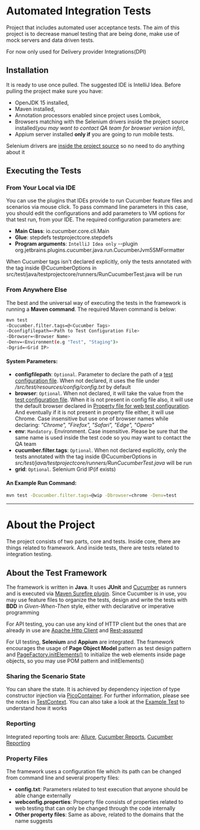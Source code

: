 # **Automated Integration Tests**


Project that includes automated user acceptance tests. The aim of this project is to decrease manuel testing that are being done, make use of mock servers and data driven tests.

For now only used for Delivery provider Integrations(DPI)

## Installation


It is ready to use once pulled. The suggested IDE is IntelliJ Idea. Before pulling the project make sure you have:

- OpenJDK 15 installed,
- Maven installed, 
- Annotation processors enabled since project uses Lombok,
- Browsers matching with the Selenium drivers inside the project source installed(_you may want to contact QA team for browser version info_), 
- Appium server installed **only if** you are going to run mobile tests.

Selenium drivers are [inside the project source](https://github.com/lineten/nova-cucumber-dpi-tests/tree/master/src/test/resources/webdriver) so no need to do anything about it

## Executing the Tests

### From Your Local via IDE
You can use the plugins that IDEs provide to run Cucumber feature files and scenarios via mouse click. To pass command line parameters in this case, you should edit the configurations and add parameters to VM options for that test run, from your IDE. The required configuration parameters are:

- **Main Class**: io.cucumber.core.cli.Main
- **Glue**: stepdefs testprojectcore.stepdefs
- **Program arguments**: `IntelliJ Idea only`  --plugin org.jetbrains.plugins.cucumber.java.run.CucumberJvm5SMFormatter

When Cucumber tags isn't declared explicitly, only the tests annotated with the tag inside @CucumberOptions in src/test/java/testprojectcore/runners/RunCucumberTest.java will be run
### From Anywhere Else
The best and the universal way of executing the tests in the framework is running a **Maven command**. The required Maven command is below:


```bash
mvn test 
-Dcucumber.filter.tags=@<Cucumber Tags>
-Dconfigfilepath=<Path to Test Configuration File>
-Dbrowser=<Browser Name> 
-Denv=<Environment(e.g "Test", "Staging")>
-Dgrid=<Grid IP>
```

#### System Parameters:

- **configfilepath**: `Optional`. Parameter to declare the path of a [test configuration file](https://github.com/lineten/nova-cucumber-dpi-tests/blob/master/src/test/resources/config/config.txt). When not declared, it uses the file under _/src/test/resources/config/config.txt_ by default
- **browser**: `Optional`. When not declared, it will take the value from the [test configuration file](https://github.com/lineten/nova-cucumber-dpi-tests/blob/master/src/test/resources/config/config.txt). When it is not present in config file also, it will use the default browser declared in [Property file for web test configuration](https://github.com/lineten/nova-cucumber-dpi-tests/blob/master/src/test/resources/propertyfiles/webconfig.properties). And eventually if it is not present in property file either, it will use Chrome. Case insensitive but use one of browser names while declaring: _"Chrome", "Firefox", "Safari", "Edge", "Opera"_ 
- **env**: `Mandatory`. Environment. Case insensitive. Please be sure that the same name is used inside the test code so you may want to contact the QA team
- **cucumber.filter.tags**: `Optional`. When not declared explicitly, only the tests annotated with the tag inside @CucumberOptions in _src/test/java/testprojectcore/runners/RunCucumberTest.java_ will be run
- **grid**: `Optional`. Selenium Grid IP(if exists)


#### An Example Run Command:
```bash
mvn test -Dcucumber.filter.tags=@wip -Dbrowser=chrome -Denv=test 
```

---


# About the Project

The project consists of two parts, core and tests. Inside core, there are things related to framework. And inside tests, there are tests related to integration testing.

## About the Test Framework
The framework is written in **Java**. It uses **JUnit** and [Cucumber](https://cucumber.io/) as runners and is executed via [Maven Surefire plugin](https://maven.apache.org/surefire/maven-surefire-plugin/). Since Cucumber is in use, you may use feature files to organize the tests, design and write the tests with **BDD** in _Given-When-Then_ style, either with declarative or imperative programming


For API testing, you can use any kind of HTTP client but the ones that are already in use are [Apache Http Client](https://hc.apache.org/httpcomponents-client-4.5.x/index.html) and [Rest-assured](https://github.com/rest-assured/rest-assured)

For UI testing, **Selenium** and **Appium** are integrated. The framework encourages the usage of **Page Object Model** pattern as test design pattern and [PageFactory.initElements()](https://github.com/SeleniumHQ/selenium/wiki/PageFactory) to initialize the web elements inside page objects, so you may use POM pattern and initElements()



### Sharing the Scenario State
You can share the state. It is achieved by dependency injection of type constructor injection via [PicoContainer](http://picocontainer.com/). For further information, please see the notes in [TestContext](https://github.com/lineten/nova-cucumber-dpi-tests/blob/master/src/test/java/testprojectcore/testcontext/TestContext.java). You can also take a look at the [Example Test](https://github.com/lineten/nova-cucumber-dpi-tests/blob/master/src/test/resources/cucumber.features/Example.feature) to understand how it works

### Reporting
Integrated reporting tools are: [Allure](https://docs.qameta.io/allure/), [Cucumber Reports](https://reports.cucumber.io/), [Cucumber Reporting](https://github.com/damianszczepanik/cucumber-reporting)

### Property Files
The framework uses a configuration file which its path can be changed from command line and several property files:
- **config.txt**: Parameters related to test execution that anyone should be able change externally
- **webconfig.properties**: Property file consists of properties related to web testing that can only be changed through the code internally
- **Other property files**: Same as above, related to the domains that the name suggests
